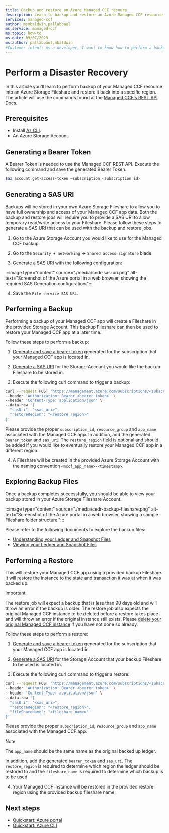 ```yaml
---
title: Backup and restore an Azure Managed CCF resoure
description: Learn to backup and restore an Azure Managed CCF resource
services: managed-ccf
author: msmbaldwin,pallabpaul
ms.service: managed-ccf
ms.topic: how-to
ms.date: 09/07/2023
ms.author: pallabpaul,mbaldwin
#Customer intent: As a developer, I want to know how to perform a backup and restore of my Managed CCF app so that I can can access backups of my app files and restore my app in another region in the case of a disaster recovery.
---
```


# Perform a Disaster Recovery

In this article you'll learn to perform backup of your Managed CCF resource into an Azure Storage Fileshare and restore it back into a specific region. The article will use the commands found at the [Managed CCF's REST API Docs](https://review.learn.microsoft.com/en-us/rest/api/documentation-preview/managed-ccf?view=azure-rest-preview&branch=result_openapiHub_production_6d83a8760fc1).

## Prerequisites

- Install [Az CLI](https://learn.microsoft.com/en-us/cli/azure/install-azure-cli).
- An Azure Storage Account.

## Generating a Bearer Token

A Bearer Token is needed to use the Managed CCF REST API. Execute the following command and save the generated Bearer Token.

```bash
$az account get-access-token –subscription <subscription id>
```

## Generating a SAS URI

Backups will be stored in your own Azure Storage Fileshare to allow you to have full ownership and access of your Managed CCF app data. Both the backup and restore jobs will require you to provide a SAS URI to allow temporary read/write access to your Fileshare. Please follow these steps to generate a SAS URI that can be used with the backup and restore jobs.

1. Go to the Azure Storage Account you would like to use for the Managed CCF backup.

2. Go to the `Security + networking` -> `Shared access signature` blade.

3. Generate a SAS URI with the following configuration:

:::image type="content" source="./media/cedr-sas-uri.png" alt-text="Screenshot of the Azure portal in a web browser, showing the required SAS Generation configuration.":::

4. Save the `File service SAS URL`.

## Performing a Backup

Performing a backup of your Managed CCF app will create a Fileshare in the provided Storage Account. This backup Fileshare can then be used to restore your Managed CCF app at a later time.

Follow these steps to perform a backup:

1. [Generate and save a bearer token](#generating-a-bearer-token) generated for the subscription that your Managed CCF app is located in.

2. [Generate a SAS URI](#generating-a-sas-uri) for the Storage Account you would like the backup Fileshare to be stored in.

3. Execute the following curl command to trigger a backup:

```bash
curl --request POST 'https://management.azure.com/subscriptions/<subscription_id>/resourceGroups/<resource_group>/providers/Microsoft.ConfidentialLedger/ManagedCCFs/<app_name>/backup?api-version=2023-06-28-preview' \
--header 'Authorization: Bearer <bearer_token>' \
--header 'Content-Type: application/json' \
--data-raw '{
  "sasUri": "<sas_uri>",
  "restoreRegion": "<restore_region>"
}'
```

Please provide the proper `subscription_id`, `resource_group` and `app_name` associated with the Managed CCF app. In addition, add the generated `bearer_token` and `sas_uri`. The `restore_region` field is optional and should be added if you would like to eventually restore your Managed CCF app in a different region.

4. A Fileshare will be created in the provided Azure Storage Account with the naming convention `<mccf_app_name>-<timestamp>`.

## Exploring Backup Files

Once a backup completes successfully, you should be able to view your backup stored in your Azure Storage Fileshare Account.

:::image type="content" source="./media/cedr-backup-fileshare.png" alt-text="Screenshot of the Azure portal in a web browser, showing a sample Fileshare folder structure.":::

Please refer to the following documents to explore the backup files:

- [Understanding your Ledger and Snapshot Files](https://microsoft.github.io/CCF/main/operations/ledger_snapshot.html)
- [Viewing your Ledger and Snapshot Files](https://microsoft.github.io/CCF/main/audit/python_library.html)

## Performing a Restore

This will restore your Managed CCF app using a provided backup Fileshare. It will restore the instance to the state and transaction it was at when it was backed up.

> [!IMPORTANT]
> The restore job will expect a backup that is less than 90 days old and will throw an error if the backup is older. The restore job also expects the original Managed CCF instance to be deleted before a restore takes place and will throw an error if the original instance still exists. Please [delete your original Managed CCF instance](https://learn.microsoft.com/en-us/cli/azure/confidentialledger/managedccfs?view=azure-cli-latest#az-confidentialledger-managedccfs-delete) if you have not done so already.

Follow these steps to perform a restore:

1. [Generate and save a bearer token](#generating-a-bearer-token) generated for the subscription that your Managed CCF app is located in.

2. [Generate a SAS URI](#generating-a-sas-uri) for the Storage Account that your backup Fileshare to be used is located in.

3. Execute the following curl command to trigger a restore:

```bash
curl --request POST 'https://management.azure.com/subscriptions/<subscription_id>/resourceGroups/<resource_group>/providers/Microsoft.ConfidentialLedger/ManagedCCFs/<app_name>/restore?api-version=2023-06-28-preview' \
--header 'Authorization: Bearer <bearer_token>' \
--header 'Content-Type: application/json' \
--data-raw '{
  "sasUri": "<sas_uri>",
  "restoreRegion": "<restore_region>",
  "fileShareName": "<fileshare_name>"
}'
```

Please provide the proper `subscription_id`, `resource_group` and `app_name` associated with the Managed CCF app. 

> [!NOTE]
> The `app_name` should be the same name as the original backed up ledger.

In addition, add the generated `bearer_token` and `sas_uri`. The `restore_region` is required to determine which region the ledger should be restored to and the `fileshare_name` is required to determine which backup is to be used.

4. Your Managed CCF instance will be restored in the provided restore region using the provided backup fileshare name.

## Next steps

- [Quickstart: Azure portal](quickstart-portal.md)
- [Quickstart: Azure CLI](quickstart-python.md)